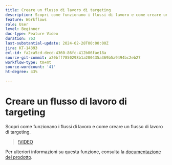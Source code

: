 ```yaml
---
title: Creare un flusso di lavoro di targeting
description: Scopri come funzionano i flussi di lavoro e come creare un flusso di lavoro di targeting.
feature: Workflows
role: User
level: Beginner
doc-type: Feature Video
duration: 763
last-substantial-update: 2024-02-28T00:00:00Z
jira: KT-14393
exl-id: fa2ca5cd-decd-4360-86fc-412b06fae18a
source-git-commit: a20bff7850298b1a280435a369b5a9494bc2eb27
workflow-type: tm+mt
source-wordcount: '41'
ht-degree: 43%

---
```


# Creare un flusso di lavoro di targeting

Scopri come funzionano i flussi di lavoro e come creare un flusso di lavoro di targeting.

>[!VIDEO](https://video.tv.adobe.com/v/3425873/?learn=on)


Per ulteriori informazioni su questa funzione, consulta la [documentazione del prodotto](https://experienceleague.adobe.com/docs/campaign-web/v8/wf/gs-workflows.html).
